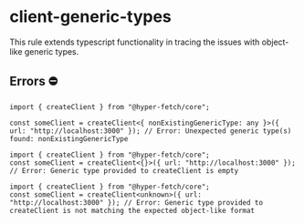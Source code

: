 # client-generic-types

This rule extends typescript functionality in tracing the issues with object-like generic types.

## Errors ⛔️

```tsx
import { createClient } from "@hyper-fetch/core";

const someClient = createClient<{ nonExistingGenericType: any }>({ url: "http://localhost:3000" }); // Error: Unexpected generic type(s) found: nonExistingGenericType
```

```tsx
import { createClient } from "@hyper-fetch/core";
const someClient = createClient<{}>({ url: "http://localhost:3000" }); // Error: Generic type provided to createClient is empty
```

```tsx
import { createClient } from "@hyper-fetch/core";
const someClient = createClient<unknown>({ url: "http://localhost:3000" }); // Error: Generic type provided to createClient is not matching the expected object-like format
```
